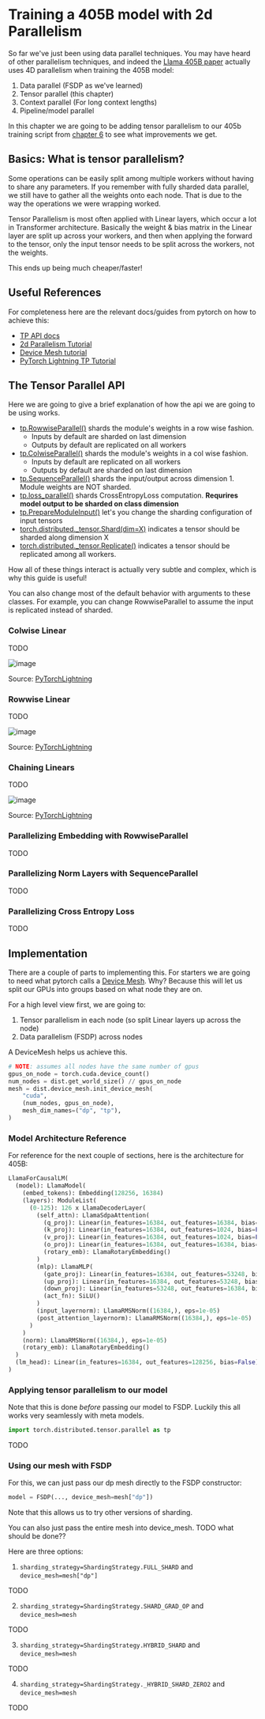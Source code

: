 # Training a 405B model with 2d Parallelism

So far we've just been using data parallel techniques. You may have heard of other parallelism techniques, and indeed the [Llama 405B paper](https://ai.meta.com/research/publications/the-llama-3-herd-of-models/) actually uses 4D parallelism when training the 405B model:

1. Data parallel (FSDP as we've learned)
2. Tensor parallel (this chapter)
3. Context parallel (For long context lengths)
4. Pipeline/model parallel

In this chapter we are going to be adding tensor parallelism to our 405b training script from [chapter 6](../06-training-llama-405b/) to see what improvements we get.

## Basics: What is tensor parallelism?

Some operations can be easily split among multiple workers without having to share any parameters. If you remember with fully sharded data parallel, we still have to gather all the weights onto each node. That is due to the way the operations we were wrapping worked.

Tensor Parallelism is most often applied with Linear layers, which occur a lot in Transformer architecture. Basically the weight & bias matrix in the Linear layer are split up across your workers, and then when applying the forward to the tensor, only the input tensor needs to be split across the workers, not the weights.

This ends up being much cheaper/faster!

## Useful References

For completeness here are the relevant docs/guides from pytorch on how to achieve this:
- [TP API docs](https://pytorch.org/docs/stable/distributed.tensor.parallel.html#tensor-parallelism-torch-distributed-tensor-parallel)
- [2d Parallelism Tutorial](https://pytorch.org/tutorials/intermediate/TP_tutorial.html#large-scale-transformer-model-training-with-tensor-parallel-tp)
- [Device Mesh tutorial](https://pytorch.org/tutorials/recipes/distributed_device_mesh.html)
- [PyTorch Lightning TP Tutorial](https://lightning.ai/lightning-ai/studios/tensor-parallelism-supercharging-large-model-training-with-pytorch-lightning)

## The Tensor Parallel API

Here we are going to give a brief explanation of how the api we are going to be using works.

- [tp.RowwiseParallel()]() shards the module's weights in a row wise fashion.
    - Inputs by default are sharded on last dimension
    - Outputs by default are replicated on all workers
- [tp.ColwiseParallel()]() shards the module's weights in a col wise fashion.
    - Inputs by default are replicated on all workers
    - Outputs by default are sharded on last dimension
- [tp.SequenceParallel()]() shards the input/output across dimension 1. Module weights are NOT sharded.
- [tp.loss_parallel()]() shards CrossEntropyLoss computation. **Requrires model output to be sharded on class dimension**
- [tp.PrepareModuleInput()]() let's you change the sharding configuration of input tensors
- [torch.distributed._tensor.Shard(dim=X)]() indicates a tensor should be sharded along dimension X
- [torch.distributed._tensor.Replicate()]() indicates a tensor should be replicated among all workers.

How all of these things interact is actually very subtle and complex, which is why this guide is useful!

You can also change most of the default behavior with arguments to these classes. For example, you can change RowwiseParallel to assume the input is replicated instead of sharded.

### Colwise Linear

TODO

![image](https://storage.googleapis.com/lightning-avatars/litpages/01hyz8vg94nc6nk7t10rt8jpt1/a2fe38f3-4a73-4b0f-80da-c273d14cadd9.jpeg)

Source: [PyTorchLightning](https://lightning.ai/lightning-ai/studios/tensor-parallelism-supercharging-large-model-training-with-pytorch-lightning#column-wise-parallel)

### Rowwise Linear

TODO

![image](https://storage.googleapis.com/lightning-avatars/litpages/01hyz8vg94nc6nk7t10rt8jpt1/6b715900-897d-4b3d-a1b6-8ce48f213acf.jpeg)

Source: [PyTorchLightning](https://lightning.ai/lightning-ai/studios/tensor-parallelism-supercharging-large-model-training-with-pytorch-lightning#row-wise-parallel)


### Chaining Linears

TODO

![image](https://storage.googleapis.com/lightning-avatars/litpages/01hyz8vg94nc6nk7t10rt8jpt1/a1bc6e8a-7146-44c6-b6cf-eec124cfbf74.jpeg)

Source: [PyTorchLightning](https://lightning.ai/lightning-ai/studios/tensor-parallelism-supercharging-large-model-training-with-pytorch-lightning#combined-parallel-layers)

### Parallelizing Embedding with RowwiseParallel

TODO

### Parallelizing Norm Layers with SequenceParallel

TODO

### Parallelizing Cross Entropy Loss

TODO

## Implementation

There are a couple of parts to implementing this. For starters we are going to need what pytorch calls a [Device Mesh](https://pytorch.org/docs/stable/distributed.html#torch.distributed.device_mesh.DeviceMesh). Why? Because this will let us split our GPUs into groups based on what node they are on.

For a high level view first, we are going to:

1. Tensor parallelism in each node (so split Linear layers up across the node)
2. Data parallelism (FSDP) across nodes

A DeviceMesh helps us achieve this.

```python
# NOTE: assumes all nodes have the same number of gpus
gpus_on_node = torch.cuda.device_count()
num_nodes = dist.get_world_size() // gpus_on_node
mesh = dist.device_mesh.init_device_mesh(
    "cuda",
    (num_nodes, gpus_on_node),
    mesh_dim_names=("dp", "tp"),
)
```

### Model Architecture Reference

For reference for the next couple of sections, here is the architecture for 405B:

```python
LlamaForCausalLM(
  (model): LlamaModel(
    (embed_tokens): Embedding(128256, 16384)
    (layers): ModuleList(
      (0-125): 126 x LlamaDecoderLayer(
        (self_attn): LlamaSdpaAttention(
          (q_proj): Linear(in_features=16384, out_features=16384, bias=False)
          (k_proj): Linear(in_features=16384, out_features=1024, bias=False)
          (v_proj): Linear(in_features=16384, out_features=1024, bias=False)
          (o_proj): Linear(in_features=16384, out_features=16384, bias=False)
          (rotary_emb): LlamaRotaryEmbedding()
        )
        (mlp): LlamaMLP(
          (gate_proj): Linear(in_features=16384, out_features=53248, bias=False)
          (up_proj): Linear(in_features=16384, out_features=53248, bias=False)
          (down_proj): Linear(in_features=53248, out_features=16384, bias=False)
          (act_fn): SiLU()
        )
        (input_layernorm): LlamaRMSNorm((16384,), eps=1e-05)
        (post_attention_layernorm): LlamaRMSNorm((16384,), eps=1e-05)
      )
    )
    (norm): LlamaRMSNorm((16384,), eps=1e-05)
    (rotary_emb): LlamaRotaryEmbedding()
  )
  (lm_head): Linear(in_features=16384, out_features=128256, bias=False)
)
```

### Applying tensor parallelism to our model

Note that this is done *before* passing our model to FSDP. Luckily this all works very seamlessly with meta models.

```python
import torch.distributed.tensor.parallel as tp
```
TODO


### Using our mesh with FSDP

For this, we can just pass our dp mesh directly to the FSDP constructor:

```python
model = FSDP(..., device_mesh=mesh["dp"])
```

Note that this allows us to try other versions of sharding.

You can also just pass the entire mesh into device_mesh. TODO what should be done??

Here are three options:
1. `sharding_strategy=ShardingStrategy.FULL_SHARD` and `device_mesh=mesh["dp"]`

TODO

2. `sharding_strategy=ShardingStrategy.SHARD_GRAD_OP` and `device_mesh=mesh`

TODO

3. `sharding_strategy=ShardingStrategy.HYBRID_SHARD` and `device_mesh=mesh`

TODO

4. `sharding_strategy=ShardingStrategy._HYBRID_SHARD_ZERO2` and `device_mesh=mesh`

TODO
